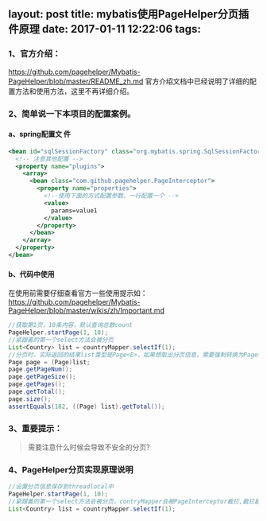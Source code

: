layout: post
title: mybatis使用PageHelper分页插件原理
date: 2017-01-11 12:22:06
tags:
---

### 1、官方介绍：
https://github.com/pagehelper/Mybatis-PageHelper/blob/master/README_zh.md
官方介绍文档中已经说明了详细的配置方法和使用方法，这里不再详细介绍。
### 2、简单说一下本项目的配置案例。
#### a、spring配置文 件

```xml
<bean id="sqlSessionFactory" class="org.mybatis.spring.SqlSessionFactoryBean">
  <!-- 注意其他配置 -->
  <property name="plugins">
    <array>
      <bean class="com.github.pagehelper.PageInterceptor">
        <property name="properties">
          <!--使用下面的方式配置参数，一行配置一个 -->
          <value>
            params=value1
          </value>
        </property>
      </bean>
    </array>
  </property>
</bean>
```
<!-- more -->
#### b、代码中使用
在使用前需要仔细查看官方一些使用提示如：
https://github.com/pagehelper/Mybatis-PageHelper/blob/master/wikis/zh/Important.md
```java
//获取第1页，10条内容，默认查询总数count
PageHelper.startPage(1, 10);
//紧跟着的第一个select方法会被分页
List<Country> list = countryMapper.selectIf(1);
//分页时，实际返回的结果list类型是Page<E>，如果想取出分页信息，需要强制转换为Page<E>
Page page = (Page)list;
page.getPageNum();
page.getPageSize();
page.getPages();
page.getTotal();
page.size();
assertEquals(182, ((Page) list).getTotal());
```
### 3、重要提示：
> 需要注意什么时候会导致不安全的分页?

### 4、PageHelper分页实现原理说明
```java
//设置分页信息保存到threadlocal中
PageHelper.startPage(1, 10);
//紧跟着的第一个select方法会被分页，contryMapper会被PageInterceptor截拦,截拦器会从threadlocal中取出分页信息，把分页信息加到sql语句中，实现了分页查旬
List<Country> list = countryMapper.selectIf(1);
```



